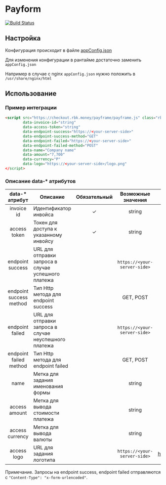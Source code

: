 # Payform
[![Build Status](http://ci.rbkmoney.com/buildStatus/icon?job=rbkmoney_private/payform/master)](http://ci.rbkmoney.com/job/rbkmoney_private/job/payform/job/master)

## Настройка
Конфигурация происходит в файле [appConfig.json](/src/appConfig.json)

Для изменения конфигурации в рантайме достаточно заменить `appConfig.json`

Например в случае с nginx `appConfig.json` нужно положить в `/usr/share/nginx/html`

## Использование
### Пример интеграции
```html
<script src="https://checkout.rbk.money/payframe/payframe.js" class="rbkmoney-checkout"
        data-invoice-id="string"
        data-access-token="string"
        data-endpoint-success="https://<your-server-side>"
        data-endpoint-success-method="GET"
        data-endpoint-failed="https://<your-server-side>"
        data-endpoint-failed-method="POST"
        data-name="Company name"
        data-amount="7,700"
        data-currency="Р"
        data-logo="https://<your-server-side>/logo.png"
</script>
```
### Описание data-* атрибутов
| data-* атрибут           | Описание                                              | Обязательный | Возможные значения           | Значение по умолчанию                               |
| :----------------------: | ----------------------------------------------------- | :-----------:| :---------------------------:| :-------------------------------------------------: |
| invoice id               | Идентификатор инвойса                                 | ✓            | string                       |                                                     |
| access token             | Токен для доступа к указанному инвойсу                | ✓            | string                       |                                                     |
| endpoint success         | URL для отправки запроса в случае успешного платежа   |              | `https://<your-server-side>` |                                                     |
| endpoint success method  | Тип Http метода для endpoint success                  |              | GET, POST                    | POST                                                |
| endpoint failed          | URL для отправки запроса в случае неуспешного платежа |              | `https://<your-server-side>` |                                                     |
| endpoint failed method   | Тип Http метода для endpoint failed                   |              | GET, POST                    | POST                                                |
| name                     | Метка для задания именования формы                    |              | string                       |                                                     |
| access amount            | Метка для вывода стоимости платежа                    |              | string                       |                                                     |
| access currency          | Метка для вывода валюты                               |              | string                       |                                                     |
| access logo              | URL для задания логотипа                              |              | `https://<your-server-side>` | https://checkout.rbk.money/checkout/images/logo.png |

Примечание. Запросы на endpoint success, endpoint failed отправляются с `"Content-Type": "x-form-urlencoded"`.
